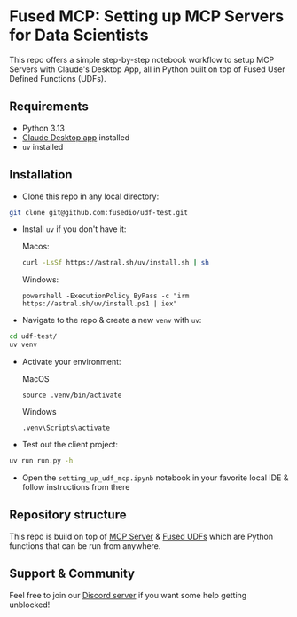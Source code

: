 # Fused MCP: Setting up MCP Servers for Data Scientists

This repo offers a simple step-by-step notebook workflow to setup MCP Servers with Claude's Desktop App, all in Python built on top of Fused User Defined Functions (UDFs).

<!-- TODO: Add GIF of installed setup so people can see what this looks like -->

## Requirements
- Python 3.13
- [Claude Desktop app](https://claude.ai/download) installed
- `uv` installed 


## Installation

- Clone this repo in any local directory:

```bash
git clone git@github.com:fusedio/udf-test.git
```

- Install `uv` if you don't have it:

    Macos:
    ```bash
    curl -LsSf https://astral.sh/uv/install.sh | sh
    ```

    Windows:
    ```
    powershell -ExecutionPolicy ByPass -c "irm https://astral.sh/uv/install.ps1 | iex"
    ```

- Navigate to the repo & create a new `venv` with `uv`:

```bash
cd udf-test/
uv venv
```

- Activate your environment:

    MacOS
    ```
    source .venv/bin/activate
    ```

    Windows
    ```
    .venv\Scripts\activate
    ```

- Test out the client project:

```bash
uv run run.py -h
```


- Open the `setting_up_udf_mcp.ipynb` notebook in your favorite local IDE & follow instructions from there

<!-- TODO: Need to add steps to run notebook-->

## Repository structure

This repo is build on top of [MCP Server](https://modelcontextprotocol.io/introduction) & [Fused UDFs](https://docs.fused.io/core-concepts/write/) which are Python functions that can be run from anywhere.

<!-- TODO: Explain a bit of how repo works & abstracts away some of the MCP server setup -->

## Support & Community

Feel free to join our [Discord server](https://discord.com/invite/BxS5wMzdRk) if you want some help getting unblocked!